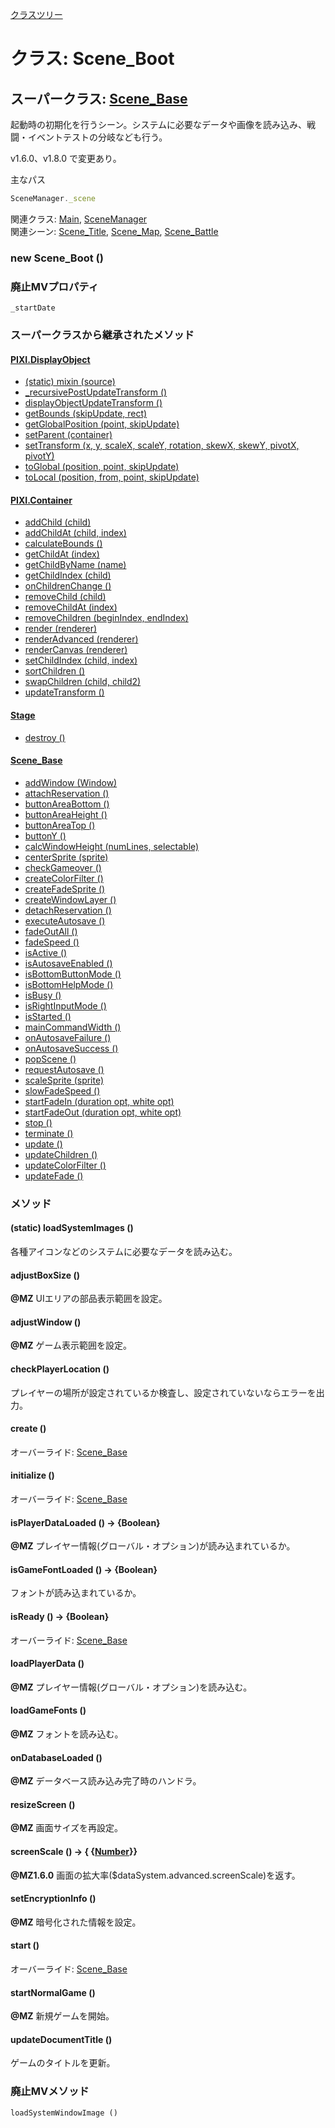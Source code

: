 [クラスツリー](index.md)

# クラス: Scene_Boot

## スーパークラス: [Scene_Base](Scene_Base.md)

 起動時の初期化を行うシーン。システムに必要なデータや画像を読み込み、戦闘・イベントテストの分岐なども行う。

v1.6.0、v1.8.0  で変更あり。

主なパス
```js
SceneManager._scene
```

関連クラス: [Main](Main.md), [SceneManager](SceneManager.md)<br />
関連シーン: [Scene_Title](Scene_Title.md), [Scene_Map](Scene_Map.md), [Scene_Battle](Scene_Battle.md)

### new Scene_Boot ()

### 廃止MVプロパティ
`_startDate`


### スーパークラスから継承されたメソッド

#### [PIXI.DisplayObject](PIXI.DisplayObject.md)

* [(static) mixin (source)](PIXI.DisplayObject.md#static-mixin-source)
* [\_recursivePostUpdateTransform ()](PIXI.DisplayObject.md#_recursivepostupdatetransform-)
* [displayObjectUpdateTransform ()](PIXI.DisplayObject.md#displayobjectupdatetransform-)
* [getBounds (skipUpdate, rect)](PIXI.DisplayObject.md#getbounds-skipupdate-rect--pixirectangle)
* [getGlobalPosition (point, skipUpdate)](PIXI.DisplayObject.md#getglobalposition-point-skipupdate--pixipoint)
* [setParent (container)](PIXI.DisplayObject.md#setparent-container--pixicontainer)
* [setTransform (x, y, scaleX, scaleY, rotation, skewX, skewY, pivotX, pivotY)](PIXI.DisplayObject.md#settransform-x-y-scalex-scaley-rotation-skewx-skewy-pivotx-pivoty--pixidisplayobject)
* [toGlobal (position, point, skipUpdate)](PIXI.DisplayObject.md#toglobal-position-point-skipupdate--pixipoint)
* [toLocal (position, from, point, skipUpdate)](PIXI.DisplayObject.md#tolocal-position-from-point-skipupdate--pixipoint)

#### [PIXI.Container](PIXI.Container.md)

* [addChild (child) ](PIXI.Container.md#addchild-child--pixidisplayobject)
* [addChildAt (child, index)](PIXI.Container.md#addchildat-child-index--pixidisplayobject)
* [calculateBounds ()](PIXI.Container.md#calculatebounds-)
* [getChildAt (index)](PIXI.Container.md#getchildat-index--pixidisplayobject)
* [getChildByName (name)](PIXI.Container.md#getchildbyname-name--pixidisplayobject)
* [getChildIndex (child)](PIXI.Container.md#getchildindex-child--pixidisplayobject)
* [onChildrenChange ()](PIXI.Container.md#onchildrenchange-)
* [removeChild (child)](PIXI.Container.md#removechild-child--pixidisplayobject)
* [removeChildAt (index)](PIXI.Container.md#removechildat-index--pixidisplayobject)
* [removeChildren (beginIndex, endIndex)](PIXI.Container.md#removechildren-beginindex-endindex--arraypixidisplayobject)
* [render (renderer)](PIXI.Container.md#render-renderer)
* [renderAdvanced (renderer)](PIXI.Container.md#renderadvanced-renderer)
* [renderCanvas (renderer)](PIXI.Container.md#rendercanvas-renderer)
* [setChildIndex (child, index)](PIXI.Container.md#setchildindex-child-index)
* [sortChildren ()](PIXI.Container.md#sortchildren-)
* [swapChildren (child, child2)](PIXI.Container.md#swapchildren-child-child2)
* [updateTransform ()](PIXI.Container.md#updatetransform-)

#### [Stage](Stage.md)

* [destroy ()](Stage.md#destroy-)

#### [Scene_Base](Scene_Base.md)

* [addWindow (Window)](Scene_Base.md#addwindow-window)
* [attachReservation ()](Scene_Base.md#attachreservation-)
* [buttonAreaBottom ()](Scene_Base.md#buttonareabottom---number)
* [buttonAreaHeight ()](Scene_Base.md#buttonareaheight---number)
* [buttonAreaTop ()](Scene_Base.md#buttonareatop---number)
* [buttonY ()](Scene_Base.md#buttony---number)
* [calcWindowHeight (numLines, selectable)](Scene_Base.md#calcwindowheight-numlines-selectable--number)
* [centerSprite (sprite)](Scene_Base.md#centersprite-sprite)
* [checkGameover ()](Scene_Base.md#checkgameover-)
* [createColorFilter ()](Scene_Base.md#createcolorfilter-)
* [createFadeSprite ()](Scene_Base.md#createfadesprite-)
* [createWindowLayer ()](Scene_Base.md#createwindowlayer-)
* [detachReservation ()](Scene_Base.md#detachreservation-)
* [executeAutosave ()](Scene_Base.md#executeautosave-)
* [fadeOutAll ()](Scene_Base.md#fadeoutall-)
* [fadeSpeed ()](Scene_Base.md#fadespeed---number)
* [isActive ()](Scene_Base.md#isactive---boolean)
* [isAutosaveEnabled ()](Scene_Base.md#isautosaveenabled---boolean)
* [isBottomButtonMode ()](Scene_Base.md#isbottombuttonmode---boolean)
* [isBottomHelpMode ()](Scene_Base.md#isbottomhelpmode---boolean)
* [isBusy ()](Scene_Base.md#isbusy---boolean)
* [isRightInputMode ()](Scene_Base.md#isrightinputmode---boolean)
* [isStarted ()](Scene_Base.md#isstarted---boolean)
* [mainCommandWidth ()](Scene_Base.md#maincommandwidth---number)
* [onAutosaveFailure ()](Scene_Base.md#onautosavefailure-)
* [onAutosaveSuccess ()](Scene_Base.md#onautosavesuccess-)
* [popScene ()](Scene_Base.md#popscene-)
* [requestAutosave ()](Scene_Base.md#requestautosave-)
* [scaleSprite (sprite)](Scene_Base.md#scalesprite-sprite)
* [slowFadeSpeed ()](Scene_Base.md#slowfadespeed---number)
* [startFadeIn (duration opt, white opt)](Scene_Base.md#startfadein-duration-opt-white-opt)
* [startFadeOut (duration opt, white opt)](Scene_Base.md#startfadeout-duration-opt-white-opt)
* [stop ()](Scene_Base.md#stop-)
* [terminate ()](Scene_Base.md#terminate-)
* [update ()](Scene_Base.md#update-)
* [updateChildren ()](Scene_Base.md#updatechildren-)
* [updateColorFilter ()](Scene_Base.md#updatecolorfilter-)
* [updateFade ()](Scene_Base.md#updatefade-)


### メソッド

#### (static) loadSystemImages ()
 各種アイコンなどのシステムに必要なデータを読み込む。


#### adjustBoxSize ()
**@MZ** UIエリアの部品表示範囲を設定。


#### adjustWindow ()
**@MZ** ゲーム表示範囲を設定。


#### checkPlayerLocation ()
 プレイヤーの場所が設定されているか検査し、設定されていないならエラーを出力。


#### create ()
オーバーライド: [Scene_Base](Scene_Base.md#create-)


#### initialize ()
オーバーライド: [Scene_Base](Scene_Base.md#initialize-)


#### isPlayerDataLoaded () → {Boolean}
**@MZ** プレイヤー情報(グローバル・オプション)が読み込まれているか。


#### isGameFontLoaded () → {Boolean}
 フォントが読み込まれているか。


#### isReady () → {Boolean}
オーバーライド: [Scene_Base](Scene_Base.md#isReady-)


#### loadPlayerData ()
**@MZ** プレイヤー情報(グローバル・オプション)を読み込む。


#### loadGameFonts ()
**@MZ** フォントを読み込む。


#### onDatabaseLoaded ()
**@MZ** データベース読み込み完了時のハンドラ。


#### resizeScreen ()
**@MZ** 画面サイズを再設定。


#### screenScale () → { {[Number](Number.md)}}
**@MZ1.6.0** 画面の拡大率($dataSystem.advanced.screenScale)を返す。


#### setEncryptionInfo ()
**@MZ** 暗号化された情報を設定。


#### start ()
オーバーライド: [Scene_Base](Scene_Base.md#start-)


#### startNormalGame ()
**@MZ** 新規ゲームを開始。


#### updateDocumentTitle ()
 ゲームのタイトルを更新。


### 廃止MVメソッド
`loadSystemWindowImage ()`
